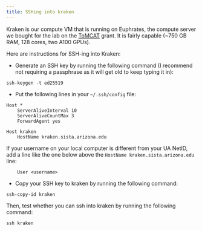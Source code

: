```yaml
---
title: SSHing into kraken
---
```


Kraken is our compute VM that is running on Euphrates, the compute server we
bought for the lab on the [ToMCAT](https://ml4ai.github.io/tomcat) grant. It
is fairly capable (~750 GB RAM, 128 cores, two A100 GPUs).

Here are instructions for SSH-ing into Kraken:

- Generate an SSH key by running the following command (I recommend not requiring a passphrase as it will get old to keep typing it in):

```
ssh-keygen -t ed25519
```

-  Put the following lines in your `~/.ssh/config` file:

```
Host *
    ServerAliveInterval 10
    ServerAliveCountMax 3
    ForwardAgent yes

Host kraken
    HostName kraken.sista.arizona.edu
```

If your username on your local computer is different from your UA NetID, add a
line like the one below above the `HostName kraken.sista.arizona.edu` line:

```
    User <username>
```

- Copy your SSH key to kraken by running the following command:

```
ssh-copy-id kraken
```

Then, test whether you can ssh into kraken by running the following command:

```
ssh kraken
```

